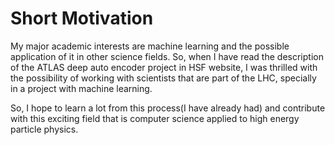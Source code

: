 # Short Motivation
My major academic interests are machine learning and the possible application of it in other science fields. So, when I have read the description of the ATLAS deep auto encoder project in HSF website, I was thrilled with the possibility of working with scientists that are part of the LHC, specially in a project with machine learning.

So, I hope to learn a lot from this process(I have already had) and contribute with this exciting field that is computer science applied to high energy particle physics.
